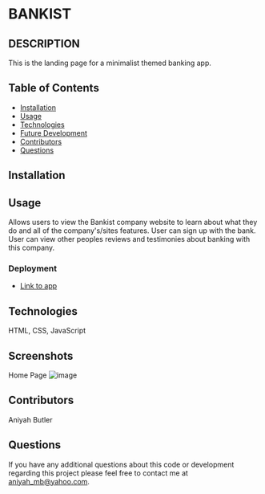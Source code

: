 # BANKIST


## DESCRIPTION
This is the landing page for a minimalist themed banking app.

## Table of Contents
* [Installation](#installation)
* [Usage](#usage)
* [Technologies](#technologies)
* [Future Development](#Future)
* [Contributors](#contributors)
* [Questions](#questions) 
   
## Installation


## Usage  
Allows users to view the Bankist company website to learn about what they do and all of the company's/sites features.
User can sign up with the bank.
User can view other peoples reviews and testimonies about banking with this company.


### Deployment

* [Link to app]( https://aniyahmb99.github.io/bankist/)


## Technologies
HTML, CSS, JavaScript


## Screenshots

Home Page
![image]()

## Contributors
Aniyah Butler

## Questions

If you have any additional questions about this code or development regarding this project please feel free to contact me at aniyah_mb@yahoo.com.
